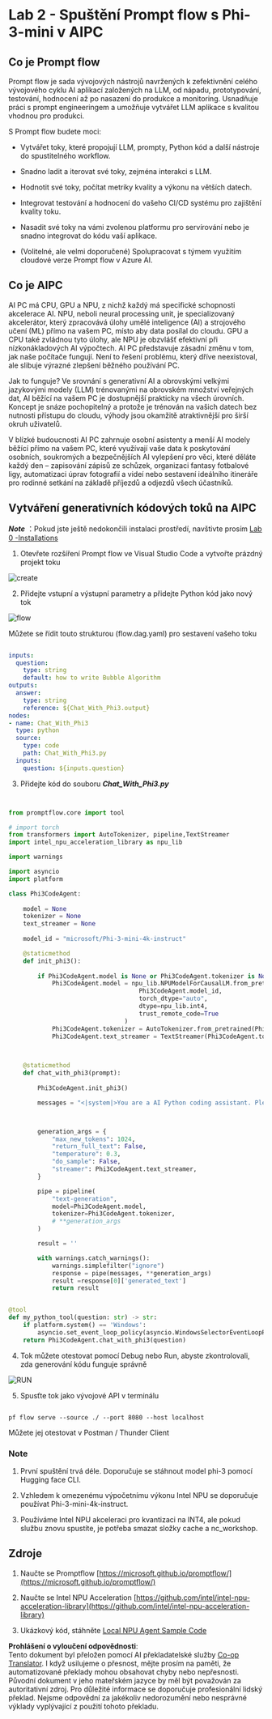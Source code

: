 <!--
CO_OP_TRANSLATOR_METADATA:
{
  "original_hash": "bc29f7fe7fc16bed6932733eac8c81b8",
  "translation_date": "2025-07-17T04:01:23+00:00",
  "source_file": "md/02.Application/02.Code/Phi3/VSCodeExt/HOL/AIPC/02.PromptflowWithNPU.md",
  "language_code": "cs"
}
-->
# **Lab 2 - Spuštění Prompt flow s Phi-3-mini v AIPC**

## **Co je Prompt flow**

Prompt flow je sada vývojových nástrojů navržených k zefektivnění celého vývojového cyklu AI aplikací založených na LLM, od nápadu, prototypování, testování, hodnocení až po nasazení do produkce a monitoring. Usnadňuje práci s prompt engineeringem a umožňuje vytvářet LLM aplikace s kvalitou vhodnou pro produkci.

S Prompt flow budete moci:

- Vytvářet toky, které propojují LLM, prompty, Python kód a další nástroje do spustitelného workflow.

- Snadno ladit a iterovat své toky, zejména interakci s LLM.

- Hodnotit své toky, počítat metriky kvality a výkonu na větších datech.

- Integrovat testování a hodnocení do vašeho CI/CD systému pro zajištění kvality toku.

- Nasadit své toky na vámi zvolenou platformu pro servírování nebo je snadno integrovat do kódu vaší aplikace.

- (Volitelné, ale velmi doporučené) Spolupracovat s týmem využitím cloudové verze Prompt flow v Azure AI.

## **Co je AIPC**

AI PC má CPU, GPU a NPU, z nichž každý má specifické schopnosti akcelerace AI. NPU, neboli neural processing unit, je specializovaný akcelerátor, který zpracovává úlohy umělé inteligence (AI) a strojového učení (ML) přímo na vašem PC, místo aby data posílal do cloudu. GPU a CPU také zvládnou tyto úlohy, ale NPU je obzvlášť efektivní při nízkonákladových AI výpočtech. AI PC představuje zásadní změnu v tom, jak naše počítače fungují. Není to řešení problému, který dříve neexistoval, ale slibuje výrazné zlepšení běžného používání PC.

Jak to funguje? Ve srovnání s generativní AI a obrovskými velkými jazykovými modely (LLM) trénovanými na obrovském množství veřejných dat, AI běžící na vašem PC je dostupnější prakticky na všech úrovních. Koncept je snáze pochopitelný a protože je trénován na vašich datech bez nutnosti přístupu do cloudu, výhody jsou okamžitě atraktivnější pro širší okruh uživatelů.

V blízké budoucnosti AI PC zahrnuje osobní asistenty a menší AI modely běžící přímo na vašem PC, které využívají vaše data k poskytování osobních, soukromých a bezpečnějších AI vylepšení pro věci, které děláte každý den – zapisování zápisů ze schůzek, organizaci fantasy fotbalové ligy, automatizaci úprav fotografií a videí nebo sestavení ideálního itineráře pro rodinné setkání na základě příjezdů a odjezdů všech účastníků.

## **Vytváření generativních kódových toků na AIPC**

***Note*** ：Pokud jste ještě nedokončili instalaci prostředí, navštivte prosím [Lab 0 -Installations](./01.Installations.md)

1. Otevřete rozšíření Prompt flow ve Visual Studio Code a vytvořte prázdný projekt toku

![create](../../../../../../../../../translated_images/pf_create.bde888dc83502eba082a058175bbf1eee6791219795393a386b06fd3043ec54d.cs.png)

2. Přidejte vstupní a výstupní parametry a přidejte Python kód jako nový tok

![flow](../../../../../../../../../translated_images/pf_flow.520824c0969f2a94f17e947f86bdc4b4c6c88a2efa394fe3bcfb58c0dbc578a7.cs.png)

Můžete se řídit touto strukturou (flow.dag.yaml) pro sestavení vašeho toku

```yaml

inputs:
  question:
    type: string
    default: how to write Bubble Algorithm
outputs:
  answer:
    type: string
    reference: ${Chat_With_Phi3.output}
nodes:
- name: Chat_With_Phi3
  type: python
  source:
    type: code
    path: Chat_With_Phi3.py
  inputs:
    question: ${inputs.question}


```

3. Přidejte kód do souboru ***Chat_With_Phi3.py***

```python


from promptflow.core import tool

# import torch
from transformers import AutoTokenizer, pipeline,TextStreamer
import intel_npu_acceleration_library as npu_lib

import warnings

import asyncio
import platform

class Phi3CodeAgent:
    
    model = None
    tokenizer = None
    text_streamer = None
    
    model_id = "microsoft/Phi-3-mini-4k-instruct"

    @staticmethod
    def init_phi3():
        
        if Phi3CodeAgent.model is None or Phi3CodeAgent.tokenizer is None or Phi3CodeAgent.text_streamer is None:
            Phi3CodeAgent.model = npu_lib.NPUModelForCausalLM.from_pretrained(
                                    Phi3CodeAgent.model_id,
                                    torch_dtype="auto",
                                    dtype=npu_lib.int4,
                                    trust_remote_code=True
                                )
            Phi3CodeAgent.tokenizer = AutoTokenizer.from_pretrained(Phi3CodeAgent.model_id)
            Phi3CodeAgent.text_streamer = TextStreamer(Phi3CodeAgent.tokenizer, skip_prompt=True)

    

    @staticmethod
    def chat_with_phi3(prompt):
        
        Phi3CodeAgent.init_phi3()

        messages = "<|system|>You are a AI Python coding assistant. Please help me to generate code in Python.The answer only genertated Python code, but any comments and instructions do not need to be generated<|end|><|user|>" + prompt +"<|end|><|assistant|>"



        generation_args = {
            "max_new_tokens": 1024,
            "return_full_text": False,
            "temperature": 0.3,
            "do_sample": False,
            "streamer": Phi3CodeAgent.text_streamer,
        }

        pipe = pipeline(
            "text-generation",
            model=Phi3CodeAgent.model,
            tokenizer=Phi3CodeAgent.tokenizer,
            # **generation_args
        )

        result = ''

        with warnings.catch_warnings():
            warnings.simplefilter("ignore")
            response = pipe(messages, **generation_args)
            result =response[0]['generated_text']
            return result


@tool
def my_python_tool(question: str) -> str:
    if platform.system() == 'Windows':
        asyncio.set_event_loop_policy(asyncio.WindowsSelectorEventLoopPolicy())
    return Phi3CodeAgent.chat_with_phi3(question)


```

4. Tok můžete otestovat pomocí Debug nebo Run, abyste zkontrolovali, zda generování kódu funguje správně

![RUN](../../../../../../../../../translated_images/pf_run.4239e8a0b420a58284edf6ee1471c1697c345670313c8e7beac0edaee15b9a9d.cs.png)

5. Spusťte tok jako vývojové API v terminálu

```

pf flow serve --source ./ --port 8080 --host localhost   

```

Můžete jej otestovat v Postman / Thunder Client

### **Note**

1. První spuštění trvá déle. Doporučuje se stáhnout model phi-3 pomocí Hugging face CLI.

2. Vzhledem k omezenému výpočetnímu výkonu Intel NPU se doporučuje používat Phi-3-mini-4k-instruct.

3. Používáme Intel NPU akceleraci pro kvantizaci na INT4, ale pokud službu znovu spustíte, je potřeba smazat složky cache a nc_workshop.

## **Zdroje**

1. Naučte se Promptflow [https://microsoft.github.io/promptflow/](https://microsoft.github.io/promptflow/)

2. Naučte se Intel NPU Acceleration [https://github.com/intel/intel-npu-acceleration-library](https://github.com/intel/intel-npu-acceleration-library)

3. Ukázkový kód, stáhněte [Local NPU Agent Sample Code](../../../../../../../../../code/07.Lab/01/AIPC)

**Prohlášení o vyloučení odpovědnosti**:  
Tento dokument byl přeložen pomocí AI překladatelské služby [Co-op Translator](https://github.com/Azure/co-op-translator). I když usilujeme o přesnost, mějte prosím na paměti, že automatizované překlady mohou obsahovat chyby nebo nepřesnosti. Původní dokument v jeho mateřském jazyce by měl být považován za autoritativní zdroj. Pro důležité informace se doporučuje profesionální lidský překlad. Nejsme odpovědní za jakékoliv nedorozumění nebo nesprávné výklady vyplývající z použití tohoto překladu.